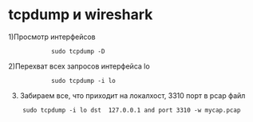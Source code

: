 # tcpdump и wireshark

1)Просмотр интерфейсов
```
			sudo tcpdump -D
```
2)Перехват всех запросов интерфейса lo
```
			sudo tcpdump -i lo
```
3) Забираем все, что приходит на локалхост, 3310 порт в pcap файл
```
	sudo tcpdump -i lo dst  127.0.0.1 and port 3310 -w mycap.pcap
```
